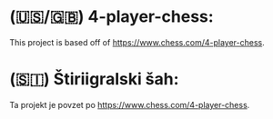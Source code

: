 # (:us:/:uk:) 4-player-chess:
This project is based off of https://www.chess.com/4-player-chess.

# (🇸🇮) Štiriigralski šah:
Ta projekt je povzet po https://www.chess.com/4-player-chess.
